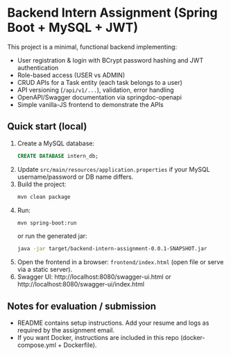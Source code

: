 # Backend Intern Assignment (Spring Boot + MySQL + JWT)

This project is a minimal, functional backend implementing:
- User registration & login with BCrypt password hashing and JWT authentication
- Role-based access (USER vs ADMIN)
- CRUD APIs for a Task entity (each task belongs to a user)
- API versioning (`/api/v1/...`), validation, error handling
- OpenAPI/Swagger documentation via springdoc-openapi
- Simple vanilla-JS frontend to demonstrate the APIs

## Quick start (local)

1. Create a MySQL database:
   ```sql
   CREATE DATABASE intern_db;
   ```
2. Update `src/main/resources/application.properties` if your MySQL username/password or DB name differs.
3. Build the project:
   ```bash
   mvn clean package
   ```
4. Run:
   ```bash
   mvn spring-boot:run
   ```
   or run the generated jar:
   ```bash
   java -jar target/backend-intern-assignment-0.0.1-SNAPSHOT.jar
   ```
5. Open the frontend in a browser: `frontend/index.html` (open file or serve via a static server).
6. Swagger UI: http://localhost:8080/swagger-ui.html or http://localhost:8080/swagger-ui/index.html

## Notes for evaluation / submission
- README contains setup instructions. Add your resume and logs as required by the assignment email.
- If you want Docker, instructions are included in this repo (docker-compose.yml + Dockerfile).

